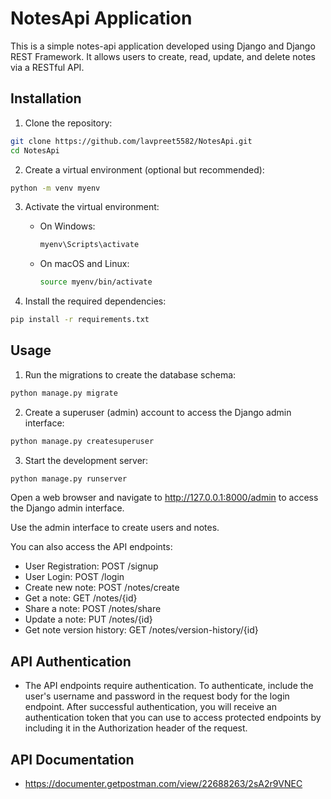 # NotesApi Application

This is a simple notes-api application developed using Django and Django REST Framework. It allows users to create, read, update, and delete notes via a RESTful API.

## Installation

1. Clone the repository:

```bash
git clone https://github.com/lavpreet5582/NotesApi.git
cd NotesApi
```
2. Create a virtual environment (optional but recommended):

```bash
python -m venv myenv
```

3. Activate the virtual environment:
   - On Windows:
     ```bash
     myenv\Scripts\activate
     ```
     
   - On macOS and Linux:
     ```bash
     source myenv/bin/activate
     ```

4. Install the required dependencies:

```bash
pip install -r requirements.txt
```

## Usage

1. Run the migrations to create the database schema:

```bash
python manage.py migrate
```

2. Create a superuser (admin) account to access the Django admin interface:

```bash
python manage.py createsuperuser
```

3. Start the development server:

```bash
python manage.py runserver
```

Open a web browser and navigate to http://127.0.0.1:8000/admin to access the Django admin interface.

Use the admin interface to create users and notes.

You can also access the API endpoints:

- User Registration: POST /signup
- User Login: POST /login
- Create new note: POST /notes/create
- Get a note: GET /notes/{id}
- Share a note: POST /notes/share
- Update a note: PUT /notes/{id}
- Get note version history: GET /notes/version-history/{id}

## API Authentication

- The API endpoints require authentication. To authenticate, include the user's username and password in the request body for the login endpoint. After successful authentication, you will receive an authentication token that you can use to access protected endpoints by including it in the Authorization header of the request.

## API Documentation
- https://documenter.getpostman.com/view/22688263/2sA2r9VNEC
